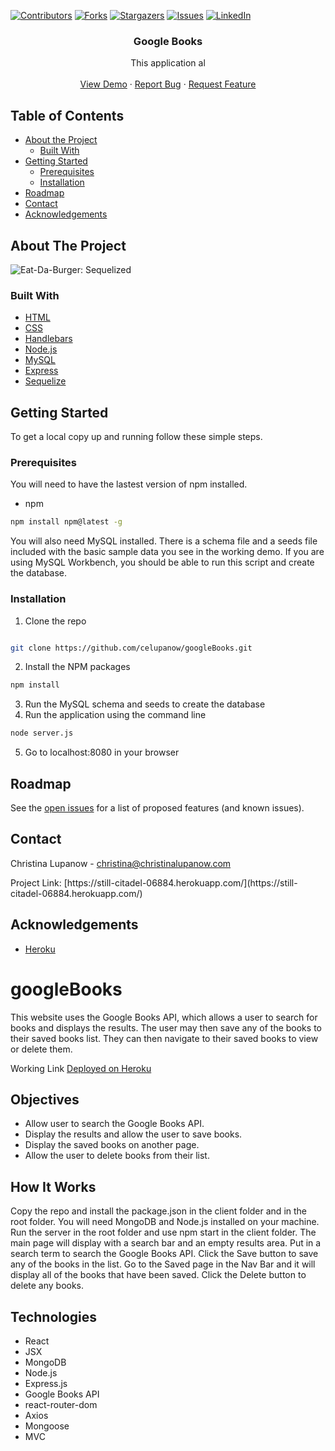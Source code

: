 <!-- PROJECT SHIELDS -->

[![Contributors][contributors-shield]][contributors-url] [![Forks][forks-shield]][forks-url] [![Stargazers][stars-shield]][stars-url] [![Issues][issues-shield]][issues-url] [![LinkedIn][linkedin-shield]][linkedin-url]

 
<h3 align="center">Google Books</h3>
<p align="center">
This application al
<br />
<br />
<a href=" https://drive.google.com/file/d/1KAnbUqia4wWURy0AiWkc-LvggEZjpoud/view">View Demo</a>
·
<a href="https://github.com/celupanow/googleBooks/issues">Report Bug</a>
·
<a href="https://github.com/celupanow/googleBooks/issues">Request Feature</a>

</p>

</p>
<!-- TABLE OF CONTENTS -->

## Table of Contents

* [About the Project](#about-the-project)
	* [Built With](#built-with)
* [Getting Started](#getting-started)
	* [Prerequisites](#prerequisites)
	* [Installation](#installation)
* [Roadmap](#roadmap)
* [Contact](#contact)
* [Acknowledgements](#acknowledgements)

 
<!-- ABOUT THE PROJECT -->

## About The Project
![Eat-Da-Burger: Sequelized](./public/assets/img/eatdaburgersequelize-still-citadel.png "Eat-Da-Burger: Sequelized")

### Built With
* [HTML](https://developer.mozilla.org/en-US/docs/Web/HTML)
* [CSS](https://developer.mozilla.org/en-US/docs/Web/CSS)
* [Handlebars](https://handlebarsjs.com/)
* [Node.js](https://nodejs.org)
* [MySQL](https://www.mysql.com/)
* [Express](https://expressjs.com/)
* [Sequelize](https://sequelize.org/)

<!-- GETTING STARTED -->

## Getting Started
To get a local copy up and running follow these simple steps.


### Prerequisites

You will need to have the lastest version of npm installed.
* npm
```sh
npm install npm@latest -g
```
You will also need MySQL installed. There is a schema file and a seeds file included with the basic sample data you see in the working demo. If you are using MySQL Workbench, you should be able to run this script and create the database.
  
### Installation

1. Clone the repo

```sh

git clone https://github.com/celupanow/googleBooks.git

```
2. Install the NPM packages
```sh
npm install
```
3. Run the MySQL schema and seeds to create the database
4. Run the application using the command line
```sh
node server.js
```
5. Go to localhost:8080 in your browser

<!-- ROADMAP -->

## Roadmap

  

See the [open issues](https://github.com/celupanow/googleBooks/issues) for a list of proposed features (and known issues).

<!-- CONTACT -->

## Contact
Christina Lupanow - christina@christinalupanow.com
<p>
Project Link: [https://still-citadel-06884.herokuapp.com/](https://still-citadel-06884.herokuapp.com/)

<!-- ACKNOWLEDGEMENTS -->

## Acknowledgements
* [Heroku](https://heroku.com)


<!-- MARKDOWN LINKS & IMAGES -->

<!-- https://www.markdownguide.org/basic-syntax/#reference-style-links -->

[contributors-shield]: https://img.shields.io/github/contributors/celupanow/googleBooks.svg?style=flat-square

[contributors-url]: https://github.com/celupanow/googleBooks/graphs/contributors

[forks-shield]: https://img.shields.io/github/forks/celupanow/googleBooks.svg?style=flat-square

[forks-url]: https://github.com/celupanow/googleBooks/network/members

[stars-shield]: https://img.shields.io/github/stars/celupanow/googleBooks.svg?style=flat-square

[stars-url]: https://github.com/celupanow/googleBooks/stargazers

[issues-shield]: https://img.shields.io/github/issues/celupanow/googleBooks.svg?style=flat-square

[issues-url]: https://github.com/celupanow/googleBooks/issues

[license-shield]: https://img.shields.io/github/license/celupanow/googleBooks.svg?style=flat-square

[license-url]: https://github.com/celupanow/googleBooks/blob/master/LICENSE.txt

[linkedin-shield]: https://img.shields.io/badge/-LinkedIn-black.svg?style=flat-square&logo=linkedin&colorB=555

[linkedin-url]: https://linkedin.com/in/celupanow

[product-screenshot]: images/screenshot.png


# googleBooks
This website uses the Google Books API, which allows a user to search for books and displays the results. The user may then save any of the books to their saved books list. They can then navigate to their saved books to view or delete them.

Working Link
[Deployed on Heroku](https://immense-everglades-05618.herokuapp.com/)

## Objectives

 - Allow user to search the Google Books API.
 - Display the results and allow the user to save books.
 - Display the saved books on another page.
 - Allow the user to delete books from their list.
 
## How It Works
Copy the repo and install the package.json in the client folder and in the root folder. You will need MongoDB and Node.js installed on your machine. Run the server in the root folder and use npm start in the client folder. The main page will display with a search bar and an empty results area. Put in a search term to search the Google Books API. Click the Save button to save any of the books in the list. Go to the Saved page in the Nav Bar and it will display all of the books that have been saved. Click the Delete button to delete any books. 

## Technologies

 - React
 - JSX
 - MongoDB
 - Node.js
 - Express.js
 - Google Books API
 - react-router-dom
 - Axios
 - Mongoose
 - MVC 
<!--stackedit_data:
eyJoaXN0b3J5IjpbNTMyNzcyMDcwLDEwNTUwNzIyMDRdfQ==
-->
